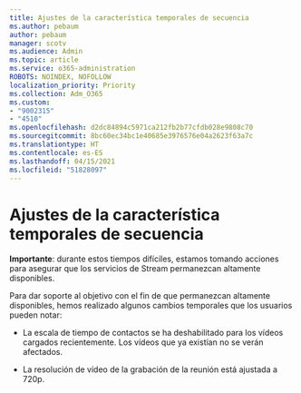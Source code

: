 ```yaml
---
title: Ajustes de la característica temporales de secuencia
ms.author: pebaum
author: pebaum
manager: scotv
ms.audience: Admin
ms.topic: article
ms.service: o365-administration
ROBOTS: NOINDEX, NOFOLLOW
localization_priority: Priority
ms.collection: Adm_O365
ms.custom:
- "9002315"
- "4510"
ms.openlocfilehash: d2dc84894c5971ca212fb2b77cfdb028e9808c70
ms.sourcegitcommit: 8bc60ec34bc1e40685e3976576e04a2623f63a7c
ms.translationtype: HT
ms.contentlocale: es-ES
ms.lasthandoff: 04/15/2021
ms.locfileid: "51828097"
---
```

# <a name="stream-temporary-feature-adjustments"></a>Ajustes de la característica temporales de secuencia

**Importante**: durante estos tiempos difíciles, estamos tomando acciones para asegurar que los servicios de Stream permanezcan altamente disponibles.

Para dar soporte al objetivo con el fin de que permanezcan altamente disponibles, hemos realizado algunos cambios temporales que los usuarios pueden notar: 

- La escala de tiempo de contactos se ha deshabilitado para los vídeos cargados recientemente. Los vídeos que ya existían no se verán afectados.

- La resolución de vídeo de la grabación de la reunión está ajustada a 720p.
